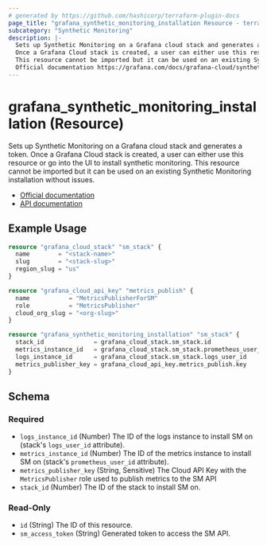 ```yaml
---
# generated by https://github.com/hashicorp/terraform-plugin-docs
page_title: "grafana_synthetic_monitoring_installation Resource - terraform-provider-grafana"
subcategory: "Synthetic Monitoring"
description: |-
  Sets up Synthetic Monitoring on a Grafana cloud stack and generates a token.
  Once a Grafana Cloud stack is created, a user can either use this resource or go into the UI to install synthetic monitoring.
  This resource cannot be imported but it can be used on an existing Synthetic Monitoring installation without issues.
  Official documentation https://grafana.com/docs/grafana-cloud/synthetic-monitoring/installation/API documentation https://github.com/grafana/synthetic-monitoring-api-go-client/blob/main/docs/API.md#apiv1registerinstall
---
```


# grafana_synthetic_monitoring_installation (Resource)

Sets up Synthetic Monitoring on a Grafana cloud stack and generates a token. 
Once a Grafana Cloud stack is created, a user can either use this resource or go into the UI to install synthetic monitoring.
This resource cannot be imported but it can be used on an existing Synthetic Monitoring installation without issues.

* [Official documentation](https://grafana.com/docs/grafana-cloud/synthetic-monitoring/installation/)
* [API documentation](https://github.com/grafana/synthetic-monitoring-api-go-client/blob/main/docs/API.md#apiv1registerinstall)

## Example Usage

```terraform
resource "grafana_cloud_stack" "sm_stack" {
  name        = "<stack-name>"
  slug        = "<stack-slug>"
  region_slug = "us"
}

resource "grafana_cloud_api_key" "metrics_publish" {
  name           = "MetricsPublisherForSM"
  role           = "MetricsPublisher"
  cloud_org_slug = "<org-slug>"
}

resource "grafana_synthetic_monitoring_installation" "sm_stack" {
  stack_id              = grafana_cloud_stack.sm_stack.id
  metrics_instance_id   = grafana_cloud_stack.sm_stack.prometheus_user_id
  logs_instance_id      = grafana_cloud_stack.sm_stack.logs_user_id
  metrics_publisher_key = grafana_cloud_api_key.metrics_publish.key
}
```

<!-- schema generated by tfplugindocs -->
## Schema

### Required

- `logs_instance_id` (Number) The ID of the logs instance to install SM on (stack's `logs_user_id` attribute).
- `metrics_instance_id` (Number) The ID of the metrics instance to install SM on (stack's `prometheus_user_id` attribute).
- `metrics_publisher_key` (String, Sensitive) The Cloud API Key with the `MetricsPublisher` role used to publish metrics to the SM API
- `stack_id` (Number) The ID of the stack to install SM on.

### Read-Only

- `id` (String) The ID of this resource.
- `sm_access_token` (String) Generated token to access the SM API.


